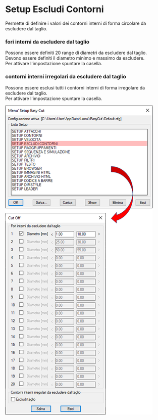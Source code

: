 # Setup Escludi Contorni

Permette di definire i valori dei contorni interni di forma circolare da escludere dal taglio.

### fori interni da escludere dal taglio

Possono essere definiti 20 range di diametri da escludere dal taglio.<br />
Devono essere definiti il diametro minimo e massimo da escludere.<br />
Per attivare l'impostazione spuntare la casella.

### contorni interni irregolari da escludere dal taglio

Possono essere esclusi tutti i contorni interni di forma irregolare da escludere dal taglio.<br />
Per attivare l'impostazione spuntare la casella.

![Setup Escludi Contorni](/public/setup/menu-setup/setup-escludi-contorni.png)

